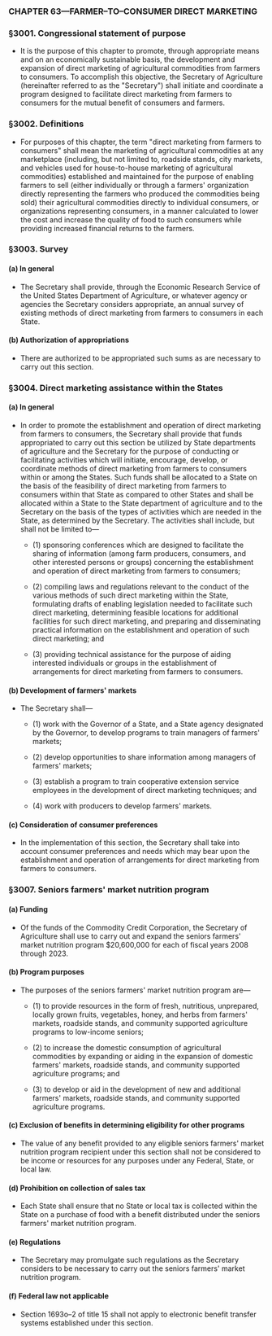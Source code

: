 ### **CHAPTER 63—FARMER–TO–CONSUMER DIRECT MARKETING**

### §3001. Congressional statement of purpose
* It is the purpose of this chapter to promote, through appropriate means and on an economically sustainable basis, the development and expansion of direct marketing of agricultural commodities from farmers to consumers. To accomplish this objective, the Secretary of Agriculture (hereinafter referred to as the "Secretary") shall initiate and coordinate a program designed to facilitate direct marketing from farmers to consumers for the mutual benefit of consumers and farmers.

### §3002. Definitions
* For purposes of this chapter, the term "direct marketing from farmers to consumers" shall mean the marketing of agricultural commodities at any marketplace (including, but not limited to, roadside stands, city markets, and vehicles used for house-to-house marketing of agricultural commodities) established and maintained for the purpose of enabling farmers to sell (either individually or through a farmers' organization directly representing the farmers who produced the commodities being sold) their agricultural commodities directly to individual consumers, or organizations representing consumers, in a manner calculated to lower the cost and increase the quality of food to such consumers while providing increased financial returns to the farmers.

### §3003. Survey
#### (a) In general
* The Secretary shall provide, through the Economic Research Service of the United States Department of Agriculture, or whatever agency or agencies the Secretary considers appropriate, an annual survey of existing methods of direct marketing from farmers to consumers in each State.

#### (b) Authorization of appropriations
* There are authorized to be appropriated such sums as are necessary to carry out this section.

### §3004. Direct marketing assistance within the States
#### (a) In general
* In order to promote the establishment and operation of direct marketing from farmers to consumers, the Secretary shall provide that funds appropriated to carry out this section be utilized by State departments of agriculture and the Secretary for the purpose of conducting or facilitating activities which will initiate, encourage, develop, or coordinate methods of direct marketing from farmers to consumers within or among the States. Such funds shall be allocated to a State on the basis of the feasibility of direct marketing from farmers to consumers within that State as compared to other States and shall be allocated within a State to the State department of agriculture and to the Secretary on the basis of the types of activities which are needed in the State, as determined by the Secretary. The activities shall include, but shall not be limited to—

  * (1) sponsoring conferences which are designed to facilitate the sharing of information (among farm producers, consumers, and other interested persons or groups) concerning the establishment and operation of direct marketing from farmers to consumers;

  * (2) compiling laws and regulations relevant to the conduct of the various methods of such direct marketing within the State, formulating drafts of enabling legislation needed to facilitate such direct marketing, determining feasible locations for additional facilities for such direct marketing, and preparing and disseminating practical information on the establishment and operation of such direct marketing; and

  * (3) providing technical assistance for the purpose of aiding interested individuals or groups in the establishment of arrangements for direct marketing from farmers to consumers.

#### (b) Development of farmers' markets
* The Secretary shall—

  * (1) work with the Governor of a State, and a State agency designated by the Governor, to develop programs to train managers of farmers' markets;

  * (2) develop opportunities to share information among managers of farmers' markets;

  * (3) establish a program to train cooperative extension service employees in the development of direct marketing techniques; and

  * (4) work with producers to develop farmers' markets.

#### (c) Consideration of consumer preferences
* In the implementation of this section, the Secretary shall take into account consumer preferences and needs which may bear upon the establishment and operation of arrangements for direct marketing from farmers to consumers.

### §3007. Seniors farmers' market nutrition program
#### (a) Funding
* Of the funds of the Commodity Credit Corporation, the Secretary of Agriculture shall use to carry out and expand the seniors farmers' market nutrition program $20,600,000 for each of fiscal years 2008 through 2023.

#### (b) Program purposes
* The purposes of the seniors farmers' market nutrition program are—

  * (1) to provide resources in the form of fresh, nutritious, unprepared, locally grown fruits, vegetables, honey, and herbs from farmers' markets, roadside stands, and community supported agriculture programs to low-income seniors;

  * (2) to increase the domestic consumption of agricultural commodities by expanding or aiding in the expansion of domestic farmers' markets, roadside stands, and community supported agriculture programs; and

  * (3) to develop or aid in the development of new and additional farmers' markets, roadside stands, and community supported agriculture programs.

#### (c) Exclusion of benefits in determining eligibility for other programs
* The value of any benefit provided to any eligible seniors farmers' market nutrition program recipient under this section shall not be considered to be income or resources for any purposes under any Federal, State, or local law.

#### (d) Prohibition on collection of sales tax
* Each State shall ensure that no State or local tax is collected within the State on a purchase of food with a benefit distributed under the seniors farmers' market nutrition program.

#### (e) Regulations
* The Secretary may promulgate such regulations as the Secretary considers to be necessary to carry out the seniors farmers' market nutrition program.

#### (f) Federal law not applicable
* Section 1693o–2 of title 15 shall not apply to electronic benefit transfer systems established under this section.